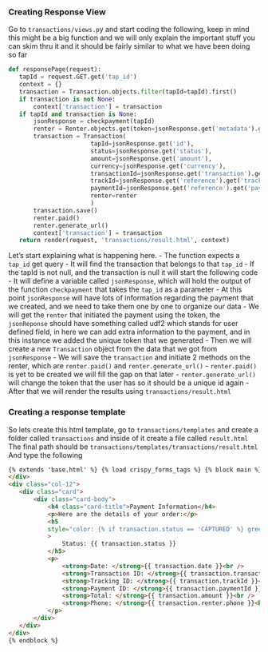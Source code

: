### Creating Response View

Go to `transactions/views.p`y and start coding the following, keep in mind this might be a big function and we will only explain the important stuff you can skim thru it and it should be fairly similar to what we have been doing so far

```python
def responsePage(request):
   tapId = request.GET.get('tap_id')
   context = {}
   transaction = Transaction.objects.filter(tapId=tapId).first()
   if transaction is not None:
       context['transaction'] = transaction
   if tapId and transaction is None:
       jsonResponse = checkpayment(tapId)
       renter = Renter.objects.get(token=jsonResponse.get('metadata').get('udf2'))
       transaction = Transaction(
                       tapId=jsonResponse.get('id'),
                       status=jsonResponse.get('status'),
                       amount=jsonResponse.get('amount'),
                       currency=jsonResponse.get('currency'),
                       transactionId=jsonResponse.get('transaction').get('authorization_id'),
                       trackId=jsonResponse.get('reference').get('track'),
                       paymentId=jsonResponse.get('reference').get('payment'),
                       renter=renter
                       )
       transaction.save()
       renter.paid()
       renter.generate_url()
       context['transaction'] = transaction
   return render(request, 'transactions/result.html', context)
```

Let’s start explaining what is happening here. - The function expects a `tap_id` get query - It will find the transaction that belongs to that `tap_id` - If the tapId is not null, and the transaction is null it will start the following code - It will define a variable called `jsonResponse`, which will hold the output of the function `checkpayment` that takes the `tap_id` as a parameter - At this point `jsonResponse` will have lots of information regarding the payment that we created, and we need to take them one by one to organize our data - We will get the `renter` that initiated the payment using the token, the `jsonReponse` should have something called udf2 which stands for user defined field, in here we can add extra information to the payment, and in this instance we added the unique token that we generated - Then we will create a new `Transaction` object from the data that we got from `jsonResponse` - We will save the `transaction` and initiate 2 methods on the renter, which are `renter.paid()` and `renter.generate_url()` - `renter.paid()` is yet to be created we will fill the gap on that later - `renter.generate_url()` will change the token that the user has so it should be a unique id again - After that we will render the results using `transactions/result.html`

### Creating a response template

So lets create this html template, go to `transactions/templates` and create a folder called `transactions` and inside of it create a file called `result.html`
The final path should be `transactions/templates/transactions/result.html`
And type the following

```html
{% extends 'base.html' %} {% load crispy_forms_tags %} {% block main %}
</div>
<div class="col-12">
   <div class="card">
       <div class="card-body">
           <h4 class="card-title">Payment Information</h4>
           <p>Here are the details of your order:</p>
           <h5
           style="color: {% if transaction.status == 'CAPTURED' %} green {% else %} red {% endif %}"
           >
               Status: {{ transaction.status }}
           </h5>
           <p>
               <strong>Date: </strong>{{ transaction.date }}<br />
               <strong>Transaction ID: </strong>{{ transaction.transactionId }}<br />
               <strong>Tracking ID: </strong>{{ transaction.trackId }}<br />
               <strong>Payment ID: </strong>{{ transaction.paymentId }}<br />
               <strong>Total: </strong>{{ transaction.amount }}<br />
               <strong>Phone: </strong>{{ transaction.renter.phone }}<br />
           </p>
       </div>
   </div>
</div>
{% endblock %}
```
